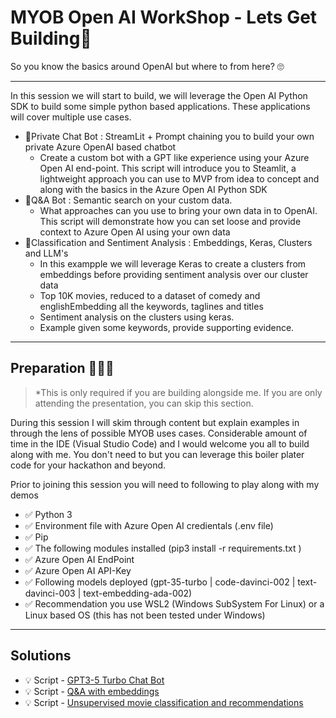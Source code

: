# MYOB Open AI WorkShop - Lets Get Building🤖 
So you know the basics around OpenAI but where to from here? 🙄

-------------------


In this session we will start to build, we will leverage the Open AI Python SDK to build some simple python based applications. These applications will cover multiple use cases. 

* 🔎Private Chat Bot : StreamLit + Prompt chaining you to build your own private Azure OpenAI based chatbot
  * Create a custom bot with a GPT like experience using your Azure Open AI end-point. This script will introduce you to Steamlit, a lightweight approach you can use to MVP from idea to concept and along with the basics in the Azure Open AI Python SDK
* 🤔Q&A Bot : Semantic search on your custom data.
  * What approaches can you use to bring your own data in to OpenAI. This script will demonstrate how you can set loose and provide context to Azure Open AI using your own data
* 🎥Classification and Sentiment Analysis : Embeddings, Keras, Clusters and LLM's
  * In this exampple we will leverage Keras to create a clusters from embeddings before providing sentiment analysis over our cluster data
  * Top 10K movies, reduced to a dataset of comedy and englishEmbedding all the keywords, taglines and titles
  * Sentiment analysis on the clusters using keras. 
  * Example given some keywords, provide supporting evidence. 


-------------------

## Preparation 🧑🏼‍💻 

> *This is only required if you are building alongside me. If you are only attending the presentation, you can skip this section.

During this session I will skim through content but explain examples in through the lens of possible MYOB uses cases.
Considerable amount of time in the IDE (Visual Studio Code) and I would welcome you all to build along with me.  You don't need to but you can leverage this boiler plater code for your hackathon and beyond. 

Prior to joining this session you will need to following to play along with my demos 

* ✅ Python 3
* ✅ Environment file with Azure Open AI credientals (.env file)
* ✅ Pip
* ✅ The following modules installed (pip3 install -r requirements.txt )
* ✅ Azure Open AI EndPoint
* ✅ Azure Open AI API-Key
* ✅ Following models deployed (gpt-35-turbo | code-davinci-002 | text-davinci-003 | text-embedding-ada-002)
* ✅ Recommendation you use WSL2 (Windows SubSystem For Linux) or a Linux based OS (this has not been tested under Windows)

-------------------

## Solutions

* :bulb: Script - [GPT3-5 Turbo Chat Bot](scripts/chatgpt_app.py)
* :bulb: Script - [Q&A with embeddings](scripts/qna_with_embeddings.py)
* :bulb: Script - [Unsupervised movie classification and recommendations](scripts/movie_classification.py)
